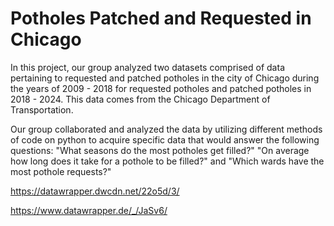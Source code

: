 # Potholes Patched and Requested in Chicago

In this project, our group analyzed two datasets comprised of data pertaining to requested and patched potholes in the city of Chicago during the years of 2009 - 2018 for requested potholes and patched potholes in 2018 - 2024. This data comes from the Chicago Department of Transportation.

Our group collaborated and analyzed the data by utilizing different methods of code on python to acquire specific data that would answer the following questions: "What seasons do the most potholes get filled?" "On average how long does it take for a pothole to be filled?" and "Which wards have the most pothole requests?"

https://datawrapper.dwcdn.net/22o5d/3/

https://www.datawrapper.de/_/JaSv6/
